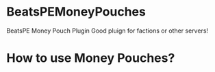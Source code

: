# BeatsPEMoneyPouches
BeatsPE Money Pouch Plugin
Good pluign for factions or other servers!

# How to use Money Pouches?


